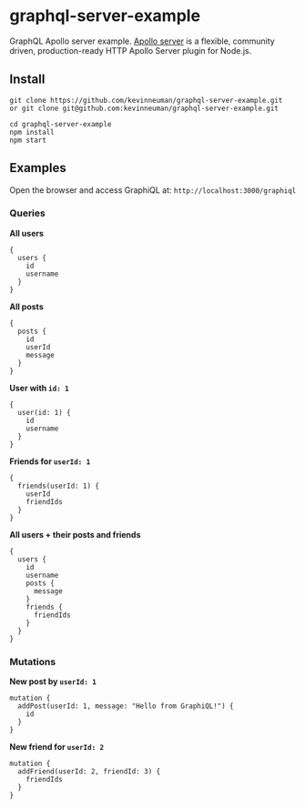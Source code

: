 # graphql-server-example
GraphQL Apollo server example.
[Apollo server](https://github.com/apollographql/apollo-server) is a flexible, community driven, production-ready HTTP Apollo Server plugin for Node.js.
## Install
```
git clone https://github.com/kevinneuman/graphql-server-example.git
or git clone git@github.com:kevinneuman/graphql-server-example.git

cd graphql-server-example
npm install
npm start
```
## Examples
Open the browser and access GraphiQL at: `http://localhost:3000/graphiql`
### Queries
**All users**
```
{
  users {
    id
    username
  }
}
```
**All posts**
```
{
  posts {
    id
    userId
    message
  }
}
```
**User with `id: 1`**
```
{
  user(id: 1) {
    id
    username
  }
}
```
**Friends for `userId: 1`**
```
{
  friends(userId: 1) {
    userId
    friendIds
  }
}
```
**All users + their posts and friends**
```
{
  users {
    id
    username
    posts {
      message
    }
    friends {
      friendIds
    }
  }
}
```
### Mutations
**New post by `userId: 1`**
```
mutation {
  addPost(userId: 1, message: "Hello from GraphiQL!") {
    id
  }
}
```
**New friend for `userId: 2`**
```
mutation {
  addFriend(userId: 2, friendId: 3) {
    friendIds
  }
}
```
